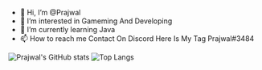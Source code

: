 - 👋 Hi, I’m @Prajwal
- 👀 I’m interested in Gameming And Developing 
- 🌱 I’m currently learning Java
- 📫 How to reach me Contact On Discord Here Is My Tag Prajwal#3484







![Prajwal's GitHub stats](https://github-readme-stats.vercel.app/api?username=Prajwal433&show_icons=true&theme=onedark)
![Top Langs](https://github-readme-stats.vercel.app/api/top-langs/?username=Prajwal433&theme=tokyonight)
